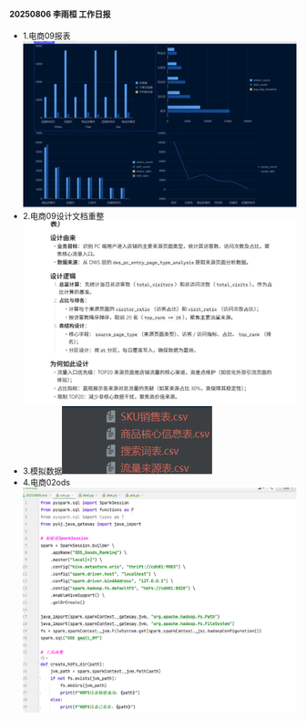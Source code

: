 #### 20250806 李雨桓 工作日报
* 1.电商09报表![img.png](img.png)
* 2.电商09设计文档重整![img_1.png](img_1.png)
* 3.模拟数据![img_2.png](img_2.png)
* 4.电商02ods![img_3.png](img_3.png)